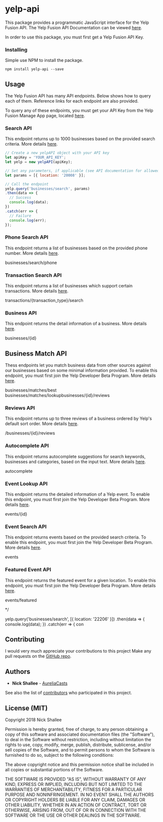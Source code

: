 # yelp-api
This package provides a programmatic JavaScript interface for the Yelp Fusion API.  The Yelp Fusion API Documentation can be viewed [here](https://www.yelp.com/developers/documentation/v3).

In order to use this package, you must first get a Yelp Fusion API Key.

### Installing
Simple use NPM to install the package.

```
npm install yelp-api --save
```

## Usage
The Yelp Fusion API has many API endpoints.  Below shows how to query each of them.  Reference links for each endpoint are also provided.

To query any of these endpoints, you must get your API Key from the Yelp Fusion Manage App page, located [here](https://www.yelp.com/developers/v3/manage_app).

### Search API
This endpoint returns up to 1000 businesses based on the provided search criteria.  More details [here](https://www.yelp.com/developers/documentation/v3/business_search).

```javascript
// Create a new yelpAPI object with your API key
let apiKey = 'YOUR_API_KEY';
let yelp = new yelpAPI(apiKey);

// Set any parameters, if applicable (see API documentation for allowed params)
let params = [{ location: '20008' }];

// Call the endpoint
yelp.query('businesses/search', params)
.then(data => {
  // Success
  console.log(data);
})
.catch(err => {
  // Failure
  console.log(err);
});

```

### Phone Search API
This endpoint returns a list of businesses based on the provided phone number.  More details [here](https://www.yelp.com/developers/documentation/v3/business_search_phone).

businesses/search/phone

### Transaction Search API
This endpoint returns a list of businesses which support certain transactions.  More details [here](https://www.yelp.com/developers/documentation/v3/transactions_search).

transactions/{transaction_type}/search

### Business API
This endpoint returns the detail information of a business.  More details [here](https://www.yelp.com/developers/documentation/v3/business).

businesses/{id}

## Business Match API
Thess endpoints let you match business data from other sources against our businesses based on some minimal information provided.  To enable this endpoint, you must first join the Yelp Developer Beta Program.  More details [here](https://www.yelp.com/developers/documentation/v3/business_match).

businesses/matches/best
businesses/matches/lookupbusinesses/{id}/reviews

### Reviews API
This endpoint returns up to three reviews of a business ordered by Yelp's default sort order.  More details [here](https://www.yelp.com/developers/documentation/v3/business_reviews).

/businesses/{id}/reviews

### Autocomplete API
This endpoint returns autocomplete suggestions for search keywords, businesses and categories, based on the input text.  More details [here](https://www.yelp.com/developers/documentation/v3/autocomplete).

autocomplete

### Event Lookup API
This endpoint returns the detailed information of a Yelp event.  To enable this endpoint, you must first join the Yelp Developer Beta Program.  More details [here](https://www.yelp.com/developers/documentation/v3/event).

events/{id}

### Event Search API
This endpoint returns events based on the provided search criteria.  To enable this endpoint, you must first join the Yelp Developer Beta Program.  More details [here](https://www.yelp.com/developers/documentation/v3/event_search).

events

### Featured Event API
This endpoint returns the featured event for a given location.  To enable this endpoint, you must first join the Yelp Developer Beta Program.  More details [here](https://www.yelp.com/developers/documentation/v3/featured_event).

events/featured

*/

yelp.query('businesses/search', [{ location: '22206' }])
.then(data => {
	console.log(data);
})
.catch(err => {
	con


## Contributing
I would very much appreciate your contributions to this project  Make any pull requests on the [GitHub repo](https://github.com/NickShallee/yelp-api).

## Authors
* **Nick Shallee** - [AureliaCasts](https://aureliacasts.com)

See also the list of [contributors](https://github.com/NickShallee/yelp-api/contributors) who participated in this project.

## License (MIT)
Copyright 2018 Nick Shallee

Permission is hereby granted, free of charge, to any person obtaining a copy of this software and associated documentation files (the "Software"), to deal in the Software without restriction, including without limitation the rights to use, copy, modify, merge, publish, distribute, sublicense, and/or sell copies of the Software, and to permit persons to whom the Software is furnished to do so, subject to the following conditions:

The above copyright notice and this permission notice shall be included in all copies or substantial portions of the Software.

THE SOFTWARE IS PROVIDED "AS IS", WITHOUT WARRANTY OF ANY KIND, EXPRESS OR IMPLIED, INCLUDING BUT NOT LIMITED TO THE WARRANTIES OF MERCHANTABILITY, FITNESS FOR A PARTICULAR PURPOSE AND NONINFRINGEMENT. IN NO EVENT SHALL THE AUTHORS OR COPYRIGHT HOLDERS BE LIABLE FOR ANY CLAIM, DAMAGES OR OTHER LIABILITY, WHETHER IN AN ACTION OF CONTRACT, TORT OR OTHERWISE, ARISING FROM, OUT OF OR IN CONNECTION WITH THE SOFTWARE OR THE USE OR OTHER DEALINGS IN THE SOFTWARE.
